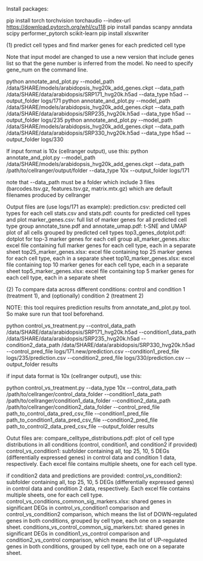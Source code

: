 Install packages:

pip install torch torchvision torchaudio --index-url https://download.pytorch.org/whl/cu118
pip install pandas scanpy anndata scipy performer_pytorch scikit-learn
pip install xlsxwriter

(1) predict cell types and find marker genes for each predicted cell type

Note that input model are changed to use a new version that include genes list so that the gene number is inferred from the model. No need to specify gene_num on the command line.

python annotate_and_plot.py --model_path /data/SHARE/models/arabidopsis_hvg20k_add_genes.ckpt --data_path /data/SHARE/data/arabidopsis/SRP171_hvg20k.h5ad --data_type h5ad --output_folder logs/171
python annotate_and_plot.py --model_path /data/SHARE/models/arabidopsis_hvg20k_add_genes.ckpt --data_path /data/SHARE/data/arabidopsis/SRP235_hvg20k.h5ad --data_type h5ad --output_folder logs/235
python annotate_and_plot.py --model_path /data/SHARE/models/arabidopsis_hvg20k_add_genes.ckpt --data_path /data/SHARE/data/arabidopsis/SRP330_hvg20k.h5ad --data_type h5ad --output_folder logs/330

If input format is 10x (cellranger output), use this:
python annotate_and_plot.py --model_path /data/SHARE/models/arabidopsis_hvg20k_add_genes.ckpt --data_path /path/to/cellranger/output/folder --data_type 10x --output_folder logs/171

note that --data_path must be a folder which include 3 files (barcodes.tsv.gz, features.tsv.gz, matrix.mtx.gz) which are default filenames produced by cellranger

Output files are (use logs/171 as example):
  prediction.csv:                           predicted cell types for each cell
  stats.csv and stats.pdf:                  counts for predicted cell types and plot
  marker_genes.csv:                         full list of marker genes for all predicted cell type group
  annotate_tsne.pdf and annotate_umap.pdf:  t-SNE and UMAP plot of all cells grouped by predicted cell types
  top3_genes_dotplot.pdf:                   dotplot for top-3 marker genes for each cell group
  all_marker_genes.xlsx:                    excel file containing full marker genes for each cell type, each in a separate sheet
  top25_marker_genes.xlsx:                  excel file containing top 25 marker genes for each cell type, each in a separate sheet
  top10_marker_genes.xlsx:                  excel file containing top 10 marker genes for each cell type, each in a separate sheet
  top5_marker_genes.xlsx:                   excel file containing top  5 marker genes for each cell type, each in a separate sheet

(2) To compare data across different conditions: control and condition 1 (treatment 1), and (optionally) condition 2 (treatment 2)

NOTE: this tool requires prediction results from annotate_and_plot.py tool. So make sure run that tool beforehand.

python control_vs_treatment.py --control_data_path /data/SHARE/data/arabidopsis/SRP171_hvg20k.h5ad --condition1_data_path /data/SHARE/data/arabidopsis/SRP235_hvg20k.h5ad --condition2_data_path /data/SHARE/data/arabidopsis/SRP330_hvg20k.h5ad --control_pred_file logs/171.new/prediction.csv --condition1_pred_file logs/235/prediction.csv --condition2_pred_file logs/330/prediction.csv --output_folder results

if input data format is 10x (cellranger output), use this:

python control_vs_treatment.py --data_type 10x --control_data_path /path/to/cellranger/control_data_folder --condition1_data_path /path/to/cellranger/condition1_data_folder --condition2_data_path /path/to/cellranger/condition2_data_folder --control_pred_file path_to_control_data_pred_csv_file --condition1_pred_file path_to_condition1_data_pred_csv_file --condition2_pred_file path_to_control2_data_pred_csv_file --output_folder results

Outut files are:
  compare_celltype_distributions.pdf:             plot of cell type distributions in all conditions (control, condition1, and condition2 if provided)
  control_vs_condition1:                          subfolder containing all, top 25, 10, 5 DEGs (differentially expressed genes) in control data and condition 1 data, respectively. Each excel file contains multiple sheets, one for each cell type.
  
  if condition2 data and predictions are provided:
    control_vs_condition2:                          subfolder containing all, top 25, 10, 5 DEGs (differentially expressed genes) in control data and condition 2 data, respectively. Each excel file contains multiple sheets, one for each cell type.
    control_vs_conditions_common_sig_markers.xlsx:  shared genes in significant DEGs in control_vs_condition1 comparison and control_vs_condition2 comparison, which means the list of DOWN-regulated genes in both conditions, grouped by cell type, each one on a separate sheet.
    conditions_vs_control_common_sig_markers.txt:   shared genes in significant DEGs in condition1_vs_control comparison and condition2_vs_control comparison, which means the list of UP-regulated genes in both conditions, grouped by cell type, each one on a separate sheet.
